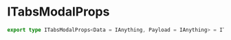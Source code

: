 # ITabsModalProps

```ts
export type ITabsModalProps<Data = IAnything, Payload = IAnything> = ITabsOutletProps<Data, Payload, ModalOtherProps> & ModalOtherProps & OtherProps;
```


